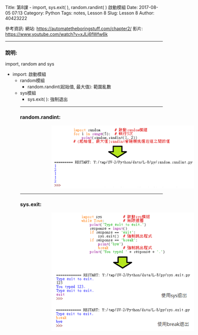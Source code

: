 Title: 第8課 - import, sys.exit( ), random.randint( ) 啟動模組
Date: 2017-08-05 07:13
Category: Python
Tags: notes, Lesson 8
Slug: Lesson 8
Author: 40423222

參考資訊:
網站: <a href="https://automatetheboringstuff.com/chapter2/">https://automatetheboringstuff.com/chapter2/</a>
影片: <a href="https://www.youtube.com/watch?v=xJLj6fWfw6k">https://www.youtube.com/watch?v=xJLj6fWfw6k</a>

<!-- PELICAN_END_SUMMARY -->
<hr>

### 說明:
import, random and sys
<ul>
<li>import:
啟動模組
<ul>
<li>random模組
<ul>
<li>random.randint(起始值, 最大值):
範圍亂數
</ul>
<li>sys模組
<ul>
<li>sys.exit( ):
強制退出</li>
</ul>

<hr>

### random.randint:
<img src="./../data/L-8/img/random.randint.png" width="600" hspace="100">

<hr>

### sys.exit:
<img src="./../data/L-8/img/sys.exit.png" width="600" hspace="100">